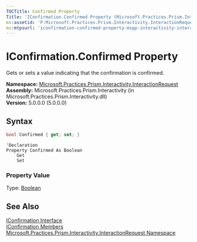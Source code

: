 ```yaml
---
TOCTitle: Confirmed Property
Title: 'IConfirmation.Confirmed Property (Microsoft.Practices.Prism.Interactivity.InteractionRequest)'
ms:assetid: 'P:Microsoft.Practices.Prism.Interactivity.InteractionRequest.IConfirmation.Confirmed'
ms:mtpsurl: 'iconfirmation-confirmed-property-mspp-interactivity-interactionrequest.md'
---
```


# IConfirmation.Confirmed Property

Gets or sets a value indicating that the confirmation is confirmed.

**Namespace:** [Microsoft.Practices.Prism.Interactivity.InteractionRequest](/patterns-practices/reference/mspp-interactivity-interactionrequest-namespace)  
**Assembly:** Microsoft.Practices.Prism.Interactivity (in Microsoft.Practices.Prism.Interactivity.dll)  
**Version:** 5.0.0.0 (5.0.0.0)

## Syntax

```C#
bool Confirmed { get; set; }
```

```VB
'Declaration
Property Confirmed As Boolean
	Get
	Set
```

### Property Value

Type: [Boolean](http://msdn.microsoft.com/en-us/library/a28wyd50)

## See Also

[IConfirmation Interface](/patterns-practices/reference/iconfirmation-interface-mspp-interactivity-interactionrequest)  
[IConfirmation Members](/patterns-practices/reference/iconfirmation-members-mspp-interactivity-interactionrequest)  
[Microsoft.Practices.Prism.Interactivity.InteractionRequest Namespace](/patterns-practices/reference/mspp-interactivity-interactionrequest-namespace)  